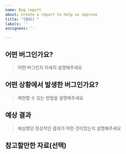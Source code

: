 ```yaml
---
name: Bug report
about: Create a report to help us improve
title: "[BUG] "
labels: ''
assignees: ''

---
```


## 어떤 버그인가요?

> 어떤 버그인지 자세히 설명해주세요



## 어떤 상황에서 발생한 버그인가요?

> 재현할 수 있는 방법을 설명해주세요 


## 예상 결과

> 예상했던 정상적인 결과가 어떤 것이었는지 설명해주세요


## 참고할만한 자료(선택)
